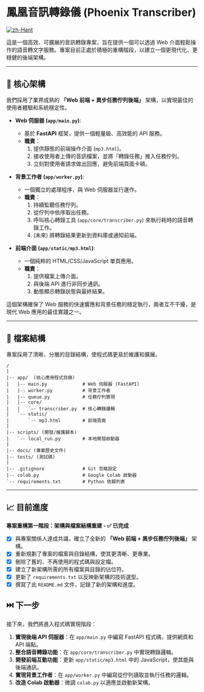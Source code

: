 # 鳳凰音訊轉錄儀 (Phoenix Transcriber)

[![zh-Hant](https://img.shields.io/badge/language-繁體中文-blue.svg)](README.md)

這是一個高效、可擴展的音訊轉錄專案，旨在提供一個可以透過 Web 介面輕鬆操作的語音轉文字服務。專案目前正處於積極的重構階段，以建立一個更現代化、更穩健的後端架構。

---

## 🚀 核心架構

我們採用了業界成熟的 **「Web 前端 + 異步任務佇列後端」** 架構，以實現最佳的使用者體驗和系統穩定性。

*   **Web 伺服器 (`app/main.py`)**:
    *   基於 **FastAPI** 框架，提供一個輕量級、高效能的 API 服務。
    *   **職責**：
        1.  提供靜態的前端操作介面 (`mp3.html`)。
        2.  接收使用者上傳的音訊檔案，並將「轉錄任務」推入任務佇列。
        3.  立刻對使用者請求做出回應，避免前端頁面卡頓。

*   **背景工作者 (`app/worker.py`)**:
    *   一個獨立的處理程序，與 Web 伺服器並行運作。
    *   **職責**：
        1.  持續監聽任務佇列。
        2.  從佇列中依序取出任務。
        3.  呼叫核心轉錄工具 (`app/core/transcriber.py`) 來執行耗時的語音轉錄工作。
        4.  (未來) 將轉錄結果更新到資料庫或通知前端。

*   **前端介面 (`app/static/mp3.html`)**:
    *   一個純粹的 HTML/CSS/JavaScript 單頁應用。
    *   **職責**：
        1.  提供檔案上傳介面。
        2.  與後端 API 進行非同步通訊。
        3.  動態顯示轉錄狀態與最終結果。

這個架構確保了 Web 服務的快速響應和背景任務的穩定執行，兩者互不干擾，是現代 Web 應用的最佳實踐之一。

---

## 📁 檔案結構

專案採用了清晰、分層的目錄結構，使程式碼更易於維護和擴展。

```
/
|
|-- app/  (核心應用程式目錄)
|   |-- main.py             # Web 伺服器 (FastAPI)
|   |-- worker.py           # 背景工作者
|   |-- queue.py            # 任務佇列實現
|   |-- core/
|   |   `-- transcriber.py  # 核心轉錄邏輯
|   `-- static/
|       `-- mp3.html        # 前端頁面
|
|-- scripts/ (開發/維護腳本)
|   `-- local_run.py        # 本地開發啟動器
|
|-- docs/ (專案歷史文件)
|-- tests/ (測試碼)
|
|-- .gitignore              # Git 忽略設定
|-- colab.py                # Google Colab 啟動器
`-- requirements.txt        # Python 依賴列表
```

---

## 📈 目前進度

**專案重構第一階段：架構與檔案結構重建 - ✅ 已完成**

*   [x] 與專案關係人達成共識，確立了全新的 **「Web 前端 + 異步任務佇列後端」** 架構。
*   [x] 重新規劃了專案的檔案與目錄結構，使其更清晰、更專業。
*   [x] 刪除了舊的、不再使用的程式碼與設定檔。
*   [x] 建立了新架構所需的所有檔案與目錄的佔位符。
*   [x] 更新了 `requirements.txt` 以反映新架構的技術選型。
*   [x] 撰寫了此 `README.md` 文件，記錄了新的架構和進度。

## ⏭️ 下一步

接下來，我們將進入程式碼實現階段：

1.  **實現後端 API 伺服器**：在 `app/main.py` 中編寫 FastAPI 程式碼，提供網頁和 API 端點。
2.  **整合語音轉錄功能**：在 `app/core/transcriber.py` 中實現轉錄邏輯。
3.  **開發前端互動功能**：更新 `app/static/mp3.html` 中的 JavaScript，使其能與後端通訊。
4.  **實現背景工作者**：在 `app/worker.py` 中編寫從佇列讀取並執行任務的邏輯。
5.  **改造 Colab 啟動器**：微調 `colab.py` 以適應並啟動新架構。
